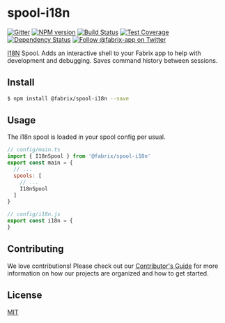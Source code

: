 # spool-i18n

[![Gitter][gitter-image]][gitter-url]
[![NPM version][npm-image]][npm-url]
[![Build Status][ci-image]][ci-url]
[![Test Coverage][coverage-image]][coverage-url]
[![Dependency Status][daviddm-image]][daviddm-url]
[![Follow @fabrix-app on Twitter][twitter-image]][twitter-url]

[I18N](https://nodejs.org/api/i18n.html) Spool. Adds an interactive shell to your Fabrix app to help with
development and debugging. Saves command history between sessions.

## Install

```sh
$ npm install @fabrix/spool-i18n --save
```

## Usage
The i18n spool is loaded in your spool config per usual.

```js
// config/main.ts
import { I18nSpool } from '@fabrix/spool-i18n'
export const main = {
  // ...
  spools: [
    // ...
    I18nSpool
  ]
}
```

```js
// config/i18n.js
export const i18n = {
}
```

## Contributing
We love contributions! Please check out our [Contributor's Guide](https://github.com/fabrix-app/fabrix/blob/master/.github/CONTRIBUTING.md) for more
information on how our projects are organized and how to get started.

## License
[MIT](https://github.com/fabrix-app/spool-i18n/blob/master/LICENSE)

[npm-image]: https://img.shields.io/npm/v/@fabrix/spool-i18n.svg?style=flat-square
[npm-url]: https://npmjs.org/package/@fabrix/spool-i18n
[ci-image]: https://img.shields.io/circleci/project/github/fabrix-app/spool-i18n/nmaster.svg
[ci-url]: https://circleci.com/gh/fabrix-app/spool-i18n/tree/master
[daviddm-image]: http://img.shields.io/david/fabrix-app/spool-i18n.svg?style=flat-square
[daviddm-url]: https://david-dm.org/fabrix-app/spool-i18n
[gitter-image]: http://img.shields.io/badge/+%20GITTER-JOIN%20CHAT%20%E2%86%92-1DCE73.svg?style=flat-square
[gitter-url]: https://gitter.im/fabrix-app/fabrix
[twitter-image]: https://img.shields.io/twitter/follow/fabrix-app.svg?style=social
[twitter-url]: https://twitter.com/FabrixApp
[coverage-image]: https://img.shields.io/codeclimate/coverage/github/fabrix-app/fabrix.svg?style=flat-square
[coverage-url]: https://codeclimate.com/github/fabrix-app/fabrix/coverage

